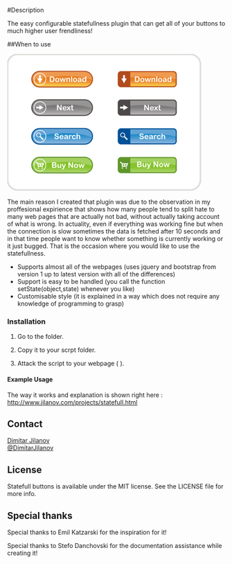 #Description

The easy configurable statefullness plugin that can get all of your buttons to much higher user frendliness!

##When to use

[![Buttons](Screenshots/buttons.png)](Screenshots/buttons.png)

The main reason I created that plugin was due to the observation in my proffesional expirience that shows how many people tend to split hate to many web pages that are actually not bad, without actually taking account of what is wrong. In actuality, even if everything was working fine but when the connection is slow sometimes the data is fetched after 10 seconds and in that time people want to know whether something is currently working or it just bugged. That is the occasion where you would like to use the statefullness.

* Supports almost all of the webpages (uses jquery and bootstrap from version 1 up to latest version with all of the differences)
* Support is easy to be handled (you call the function setState(object,state) whenever you like)
*  Customisable style (it is explained in a way which does not require any knowledge of programming to grasp)

### Installation

1. Go to the folder. 

2. Copy it to your scrpt folder.

3. Attack the script to your webpage ( <script src="../js/statefullButtons.js"></script> ).

#### Example Usage

The way it works and explanation is shown right here : http://www.jilanov.com/projects/statefull.html

## Contact

[Dimitar Jilanov](http://jilanov.com)   
[@DimitarJilanov](https://twitter.com/DimiturJilanov)

## License

Statefull buttons is available under the MIT license. See the LICENSE file for more info.

## Special thanks 

Special thanks to Emil Katzarski for the inspiration for it!

Special thanks to Stefo Danchovski for the documentation assistance while creating it!